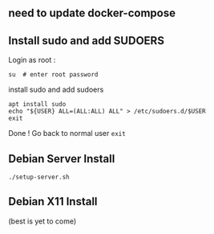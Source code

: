 ## need to update docker-compose

## Install sudo and add SUDOERS
Login as root :
```
su  # enter root password
```
install sudo and add sudoers
```
apt install sudo
echo "${USER} ALL=(ALL:ALL) ALL" > /etc/sudoers.d/$USER
exit
```
Done !  Go back to normal user
```exit```


## Debian Server Install

```
./setup-server.sh
```


## Debian X11 Install

(best is yet to come)
